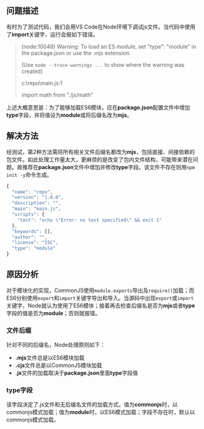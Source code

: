 
## 问题描述

有时为了测试代码，我们会用VS Code在Node环境下调试js文件。当代码中使用了**import**关键字，运行会报如下错误。

> (node:10048) Warning: To load an ES module, set "type": "module" in the package.json or use the .mjs extension.
>
> (Use `node --trace-warnings ...` to show where the warning was created)
>
> c:\repo\main.js:1
>
> import math from "./js/math"

上述大概意思是：为了能够加载ES6模块，应在**package.json**配置文件中增加**type**字段，并将值设为**module**或将后缀名改为**mjs**。

<!-- more -->

## 解决方法
经测试，第2种方法需将所有相关文件后缀名都改为**mjs**，包括直接、间接依赖的包文件。如此处理工作量太大，更麻烦的是改变了包内文件结构，可能带来潜在问题。故推荐在**package.json**文件中增加并修改**type**字段。该文件不存在则用`npm init -y`命令生成。

```js
{
  "name": "repo",
  "version": "1.0.0",
  "description": "",
  "main": "main.js",
  "scripts": {
    "test": "echo \"Error: no test specified\" && exit 1"
  },
  "keywords": [],
  "author": "",
  "license": "ISC",
  "type": "module"
}
```

## 原因分析

对于模块化的实现，CommonJS使用`module.exports`导出及`require()`加载；而ES6分别使用`export`和`import`关键字导出和导入。当源码中出现`export`或`import`关键字，Node就认为使用了ES6模块；接着再去检查后缀名是否为**mjs**或者**type**字段的值是否为**module**；否则就报错。

### 文件后缀

针对不同的后缀名，Node处理原则如下：

- **.mjs**文件总是以ES6模块加载
- **.cjs**文件总是以CommonJS模块加载
- **.js**文件的加载取决于**package.json**里面**type**字段值

### type字段

该字段决定了.js文件和无后缀名文件的加载方式。值为**commonjs**时，以commonjs模式加载；值为**module**时，以ES6模式加载；字段不存在时，默认以commonjs模式加载。



